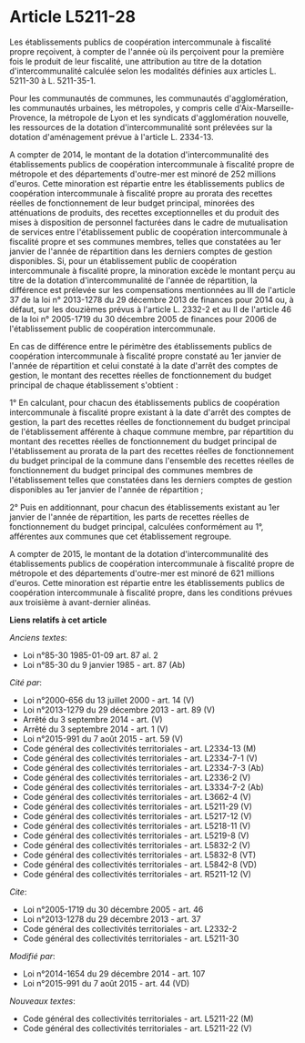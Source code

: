 # Article L5211-28

Les établissements publics de coopération intercommunale à fiscalité propre reçoivent, à compter de l'année où ils perçoivent
pour la première fois le produit de leur fiscalité, une attribution au titre de la dotation d'intercommunalité calculée selon
les modalités définies aux articles L. 5211-30 à L. 5211-35-1. 

Pour les communautés de communes, les communautés d'agglomération, les communautés urbaines, les métropoles, y compris celle
d'Aix-Marseille-Provence, la métropole de Lyon et les syndicats d'agglomération nouvelle, les ressources de la dotation
d'intercommunalité sont prélevées sur la dotation d'aménagement prévue à l'article L. 2334-13. 

A compter de 2014, le montant de la dotation d'intercommunalité des établissements publics de coopération intercommunale à
fiscalité propre de métropole et des départements d'outre-mer est minoré de 252 millions d'euros. Cette minoration est
répartie entre les établissements publics de coopération intercommunale à fiscalité propre au prorata des recettes réelles de
fonctionnement de leur budget principal, minorées des atténuations de produits, des recettes exceptionnelles et du produit
des mises à disposition de personnel facturées dans le cadre de mutualisation de services entre l'établissement public de
coopération intercommunale à fiscalité propre et ses communes membres, telles que constatées au 1er janvier de l'année de
répartition dans les derniers comptes de gestion disponibles. Si, pour un établissement public de coopération intercommunale
à fiscalité propre, la minoration excède le montant perçu au titre de la dotation d'intercommunalité de l'année de
répartition, la différence est prélevée sur les compensations mentionnées au III de l'article 37 de la loi n° 2013-1278 du 29
décembre 2013 de finances pour 2014 ou, à défaut, sur les douzièmes prévus à l'article L. 2332-2 et au II de l'article 46 de
la loi n° 2005-1719 du 30 décembre 2005 de finances pour 2006 de l'établissement public de coopération intercommunale. 

En cas de différence entre le périmètre des établissements publics de coopération intercommunale à fiscalité propre constaté
au 1er janvier de l'année de répartition et celui constaté à la date d'arrêt des comptes de gestion, le montant des recettes
réelles de fonctionnement du budget principal de chaque établissement s'obtient : 

1° En calculant, pour chacun des établissements publics de coopération intercommunale à fiscalité propre existant à la date
d'arrêt des comptes de gestion, la part des recettes réelles de fonctionnement du budget principal de l'établissement
afférente à chaque commune membre, par répartition du montant des recettes réelles de fonctionnement du budget principal de
l'établissement au prorata de la part des recettes réelles de fonctionnement du budget principal de la commune dans
l'ensemble des recettes réelles de fonctionnement du budget principal des communes membres de l'établissement telles que
constatées dans les derniers comptes de gestion disponibles au 1er janvier de l'année de répartition ; 

2° Puis en additionnant, pour chacun des établissements existant au 1er janvier de l'année de répartition, les parts de
recettes réelles de fonctionnement du budget principal, calculées conformément au 1°, afférentes aux communes que cet
établissement regroupe.

A compter de 2015, le montant de la dotation d'intercommunalité des établissements publics de coopération intercommunale à
fiscalité propre de métropole et des départements d'outre-mer est minoré de 621 millions d'euros. Cette minoration est
répartie entre les établissements publics de coopération intercommunale à fiscalité propre, dans les conditions prévues aux
troisième à avant-dernier alinéas.

**Liens relatifs à cet article**

_Anciens textes_:

  - Loi n°85-30 1985-01-09 art. 87 al. 2
  - Loi n°85-30 du 9 janvier 1985 - art. 87 (Ab)

_Cité par_:

  - Loi n°2000-656 du 13 juillet 2000 - art. 14 (V)
  - Loi n°2013-1279 du 29 décembre 2013 - art. 89 (V)
  - Arrêté du 3 septembre 2014 - art. (V)
  - Arrêté du 3 septembre 2014 - art. 1 (V)
  - Loi n°2015-991 du 7 août 2015 - art. 59 (V)
  - Code général des collectivités territoriales - art. L2334-13 (M)
  - Code général des collectivités territoriales - art. L2334-7-1 (V)
  - Code général des collectivités territoriales - art. L2334-7-3 (Ab)
  - Code général des collectivités territoriales - art. L2336-2 (V)
  - Code général des collectivités territoriales - art. L3334-7-2 (Ab)
  - Code général des collectivités territoriales - art. L3662-4 (V)
  - Code général des collectivités territoriales - art. L5211-29 (V)
  - Code général des collectivités territoriales - art. L5217-12 (V)
  - Code général des collectivités territoriales - art. L5218-11 (V)
  - Code général des collectivités territoriales - art. L5219-8 (V)
  - Code général des collectivités territoriales - art. L5832-2 (V)
  - Code général des collectivités territoriales - art. L5832-8 (VT)
  - Code général des collectivités territoriales - art. L5842-8 (VD)
  - Code général des collectivités territoriales - art. R5211-12 (V)

_Cite_:

  - Loi n°2005-1719 du 30 décembre 2005 - art. 46
  - Loi n°2013-1278 du 29 décembre 2013 - art. 37
  - Code général des collectivités territoriales - art. L2332-2
  - Code général des collectivités territoriales - art. L5211-30

_Modifié par_:

  - Loi n°2014-1654 du 29 décembre 2014 - art. 107
  - Loi n°2015-991 du 7 août 2015 - art. 44 (VD)

_Nouveaux textes_:

  - Code général des collectivités territoriales - art. L5211-22 (M)
  - Code général des collectivités territoriales - art. L5211-22 (V)
